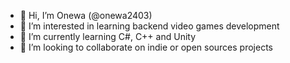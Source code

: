 - 👋 Hi, I’m Onewa (@onewa2403)
- 👀 I’m interested in learning backend video games development
- 🌱 I’m currently learning C#, C++ and Unity
- 💞️ I’m looking to collaborate on indie or open sources projects

<!---
onewa2403/onewa2403 is a ✨ special ✨ repository because its `README.md` (this file) appears on your GitHub profile.
You can click the Preview link to take a look at your changes.
--->
